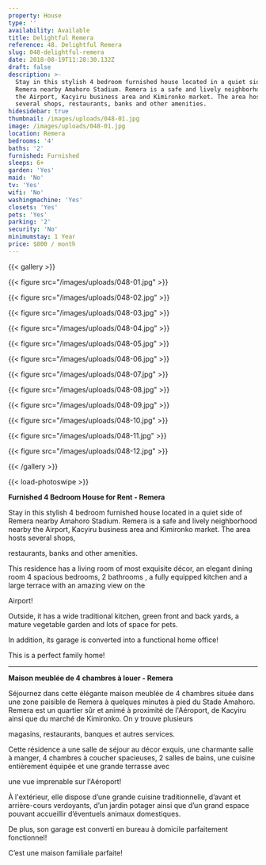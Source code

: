 ```yaml
---
property: House
type: ''
availability: Available
title: Delightful Remera
reference: 48. Delightful Remera
slug: 048-delightful-remera
date: 2018-08-19T11:28:30.132Z
draft: false
description: >-
  Stay in this stylish 4 bedroom furnished house located in a quiet side of
  Remera nearby Amahoro Stadium. Remera is a safe and lively neighborhood nearby
  the Airport, Kacyiru business area and Kimironko market. The area hosts
  several shops, restaurants, banks and other amenities.
hidesidebar: true
thumbnail: /images/uploads/048-01.jpg
image: /images/uploads/048-01.jpg
location: Remera
bedrooms: '4'
baths: '2'
furnished: Furnished
sleeps: 6+
garden: 'Yes'
maid: 'No'
tv: 'Yes'
wifi: 'No'
washingmachine: 'Yes'
closets: 'Yes'
pets: 'Yes'
parking: '2'
security: 'No'
minimumstay: 1 Year
price: $800 / month
---
```

{{< gallery >}}

{{< figure src="/images/uploads/048-01.jpg" >}}

{{< figure src="/images/uploads/048-02.jpg" >}}

{{< figure src="/images/uploads/048-03.jpg" >}}

{{< figure src="/images/uploads/048-04.jpg" >}}

{{< figure src="/images/uploads/048-05.jpg" >}}

{{< figure src="/images/uploads/048-06.jpg" >}}

{{< figure src="/images/uploads/048-07.jpg" >}}

{{< figure src="/images/uploads/048-08.jpg" >}}

{{< figure src="/images/uploads/048-09.jpg" >}}

{{< figure src="/images/uploads/048-10.jpg" >}}

{{< figure src="/images/uploads/048-11.jpg" >}}

{{< figure src="/images/uploads/048-12.jpg" >}}

{{< /gallery >}}

{{< load-photoswipe >}}

**Furnished 4 Bedroom House for Rent - Remera** 

Stay in this stylish 4 bedroom furnished house located in a quiet side of Remera nearby Amahoro Stadium. Remera is a safe and lively neighborhood nearby the Airport, Kacyiru business area and Kimironko market. The area hosts several shops,

restaurants, banks and other amenities.

This residence has a living room of most exquisite décor, an elegant dining room 4 spacious bedrooms, 2 bathrooms , a fully equipped kitchen and a large terrace with an amazing view on the

Airport!

Outside, it has a wide traditional kitchen, green front and back yards, a mature vegetable garden and lots of space for pets.

In addition, its garage is converted into a functional home office!

This is a perfect family home! 

---

**Maison meublée de 4 chambres à louer - Remera**

Séjournez dans cette élégante maison meublée de 4 chambres située dans une zone paisible de Remera à quelques minutes à pied du Stade Amahoro. Remera est un quartier sûr et animé à proximité de l'Aéroport, de Kacyiru ainsi que du marché de Kimironko. On y trouve plusieurs

magasins, restaurants, banques et autres services.

Cette résidence a une salle de séjour au décor exquis, une charmante salle à manger, 4 chambres à coucher spacieuses, 2 salles de bains, une cuisine entièrement équipée et une grande terrasse avec

une vue imprenable sur l'Aéroport!

À l'extérieur, elle dispose d’une grande cuisine traditionnelle, d’avant et arrière-cours verdoyants, d’un jardin potager ainsi que d’un grand espace pouvant accueillir d’éventuels animaux domestiques.

De plus, son garage est converti en bureau à domicile parfaitement fonctionnel!

C’est une maison familiale parfaite!
